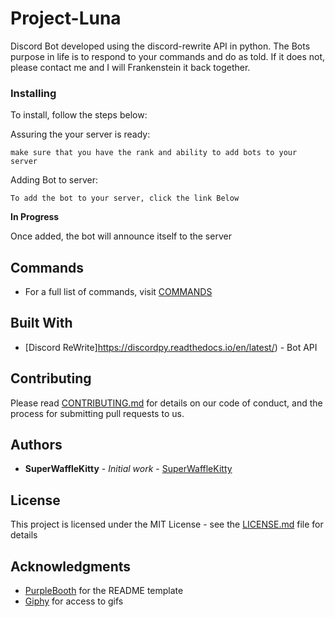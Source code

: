# Project-Luna

Discord Bot developed using the discord-rewrite API in python. The Bots purpose in life is to respond to your commands and do as told. If it does not, please contact me and I will Frankenstein it back together.


### Installing

To install, follow the steps below:

Assuring the your server is ready:
```
make sure that you have the rank and ability to add bots to your server
```

Adding Bot to server:

```
To add the bot to your server, click the link Below
```
**In Progress**

Once added, the bot will announce itself to the server


## Commands

* For a full list of commands, visit [COMMANDS](COMMANDS.md)

## Built With

* [Discord ReWrite]https://discordpy.readthedocs.io/en/latest/) - Bot API

## Contributing

Please read [CONTRIBUTING.md](CONTRIBUTING.md) for details on our code of conduct, and the process for submitting pull requests to us.

## Authors

* **SuperWaffleKitty** - *Initial work* - [SuperWaffleKitty](https://github.com/SuperWaffleKitty)

## License

This project is licensed under the MIT License - see the [LICENSE.md](LICENSE.md) file for details

## Acknowledgments

* [PurpleBooth](https://gist.github.com/PurpleBooth) for the README template
* [Giphy](https://giphy.com/) for access to gifs
